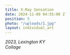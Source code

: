 ```yaml
---
title: X-Ray Sensation
date: 2024-11-09 04:55:00 Z
position: 5
photo: "/uploads/1.jpg"
layout: individual_art
---
```


*2023, Lexington KY* <br> 
*Collage* 